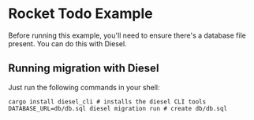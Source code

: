 Rocket Todo Example
===================

Before running this example, you'll need to ensure there's a database file
present. You can do this with Diesel.

Running migration with Diesel
-----------------------------

Just run the following commands in your shell:

```
cargo install diesel_cli # installs the diesel CLI tools
DATABASE_URL=db/db.sql diesel migration run # create db/db.sql
```


